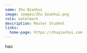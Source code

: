 ```yaml
---
name: Zhu Qianhui
image: images/Zhu Qianhui.png
role: watermark
description: Master Student
links:
  home-page: https://zhuqianhui.com
---
```


hao

